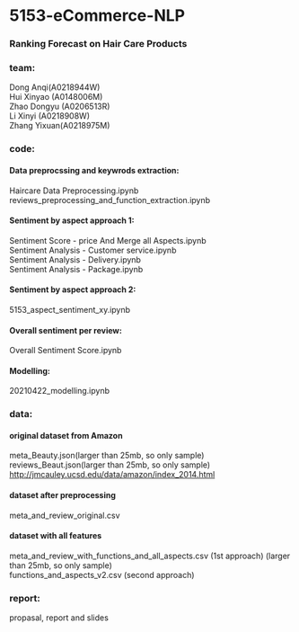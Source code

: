 # 5153-eCommerce-NLP

### Ranking Forecast on Hair Care Products

### team: 

Dong Anqi(A0218944W)  
Hui Xinyao (A0148006M)   
Zhao Dongyu (A0206513R)  
Li Xinyi (A0218908W)  
Zhang Yixuan(A0218975M)  

### code:

#### Data preprocssing and keywrods extraction:  

Haircare Data Preprocessing.ipynb  
reviews_preprocessing_and_function_extraction.ipynb  


#### Sentiment by aspect approach 1:

Sentiment Score - price And Merge all Aspects.ipynb  
Sentiment Analysis - Customer service.ipynb  
Sentiment Analysis - Delivery.ipynb  
Sentiment Analysis - Package.ipynb  


#### Sentiment by aspect approach 2:  

5153_aspect_sentiment_xy.ipynb  

#### Overall sentiment per review:  

Overall Sentiment Score.ipynb

#### Modelling:  
  
20210422_modelling.ipynb  


### data:

#### original dataset from Amazon

meta_Beauty.json(larger than 25mb, so only sample)  
reviews_Beaut.json(larger than 25mb, so only sample)    
http://jmcauley.ucsd.edu/data/amazon/index_2014.html

#### dataset after preprocessing

meta_and_review_original.csv  

#### dataset with all features
meta_and_review_with_functions_and_all_aspects.csv (1st approach) (larger than 25mb, so only sample)    
functions_and_aspects_v2.csv (second approach)  

 
### report:

propasal, report and slides


